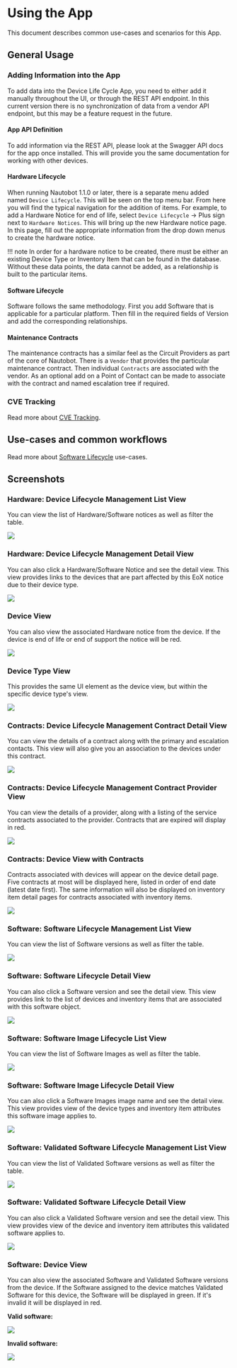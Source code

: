 # Using the App

This document describes common use-cases and scenarios for this App.

## General Usage

### Adding Information into the App

To add data into the Device Life Cycle App, you need to either add it manually throughout the UI, or through the REST API endpoint. In this current version there is no synchronization of data from a vendor API endpoint, but this may be a feature request in the future.

#### App API Definition

To add information via the REST API, please look at the Swagger API docs for the app once installed. This will provide you the same documentation for working with other devices.

#### Hardware Lifecycle

When running Nautobot 1.1.0 or later, there is a separate menu added named `Device Lifecycle`. This will be seen on the top menu bar. From here you will find the typical navigation for the addition of items. For example, to add a Hardware Notice for end of life, select `Device Lifecycle` -> Plus sign next to `Hardware Notices`. This will bring up the new Hardware notice page. In this page, fill out the appropriate information from the drop down menus to create the hardware notice.

!!! note
    In order for a hardware notice to be created, there must be either an existing Device Type or Inventory Item that can be found in the database. Without these data points, the data cannot be added, as a relationship is built to the particular items.

#### Software Lifecycle

Software follows the same methodology. First you add Software that is applicable for a particular platform. Then fill in the required fields of Version and add the corresponding relationships.

#### Maintenance Contracts

The maintenance contracts has a similar feel as the Circuit Providers as part of the core of Nautobot. There is a `Vendor` that provides the particular maintenance contract. Then individual `Contracts` are associated with the vendor. As an optional add on a Point of Contact can be made to associate with the contract and named escalation tree if required.


### CVE Tracking

Read more about [CVE Tracking](cve_tracking.md).

## Use-cases and common workflows

Read more about [Software Lifecycle](software_lifecycle.md) use-cases.

## Screenshots

### Hardware: Device Lifecycle Management List View

You can view the list of Hardware/Software notices as well as filter the table.

![](../images/lcm_hardware_list_view.png)

### Hardware: Device Lifecycle Management Detail View

You can also click a Hardware/Software Notice and see the detail view. This view provides links to the devices that are part affected by this EoX notice due to their device type.

![](../images/lcm_hardware_detail_view.png)

### Device View

You can also view the associated Hardware notice from the device. If the device is end of life or end of support the notice will be red.

![](../images/lcm_hardware_device_view.png)

### Device Type View

This provides the same UI element as the device view, but within the specific device type's view.

![](../images/lcm_hardware_device_type_view.png)

### Contracts: Device Lifecycle Management Contract Detail View

You can view the details of a contract along with the primary and escalation contacts. This view will also give you an association to the devices under this contract.

![](../images/lcm_contract_detail.png)

### Contracts: Device Lifecycle Management Contract Provider View

You can view the details of a provider, along with a listing of the service contracts associated to the provider. Contracts that are expired will display in red.

![](../images/lcm_contract_provider_detail.png)

### Contracts: Device View with Contracts

Contracts associated with devices will appear on the device detail page. Five contracts at most will be displayed here, listed in order of end date (latest date first). The same information will also be displayed on inventory item detail pages for contracts associated with inventory items.

![](../images/lcm_contract_device_view.png)

### Software: Software Lifecycle Management List View

You can view the list of Software versions as well as filter the table.

![](../images/lcm_software_list_view.png)

### Software: Software Lifecycle Detail View

You can also click a Software version and see the detail view. This view provides link to the list of devices and inventory items that are associated with this software object.

![](../images/lcm_software_detail_view.png)

### Software: Software Image Lifecycle List View

You can view the list of Software Images as well as filter the table.

![](../images/lcm_software_image_list_view.png)

### Software: Software Image Lifecycle Detail View

You can also click a Software Images image name and see the detail view. This view provides view of the device types and inventory item attributes this software image applies to.

![](../images/lcm_software_image_detail_view.png)

### Software: Validated Software Lifecycle Management List View

You can view the list of Validated Software versions as well as filter the table.

![](../images/lcm_validated_software_list_view.png)

### Software: Validated Software Lifecycle Detail View

You can also click a Validated Software version and see the detail view. This view provides view of the device and inventory item attributes this validated software applies to.

![](../images/lcm_validated_software_detail_view.png)

### Software: Device View

You can also view the associated Software and Validated Software versions from the device. If the Software assigned to the device matches Validated Software for this device, the Software will be displayed in green. If it's invalid it will be displayed in red.

**Valid software:**

![](../images/lcm_software_device_view_valid.png)

**Invalid software:**

![](../images/lcm_software_device_view_invalid.png)
